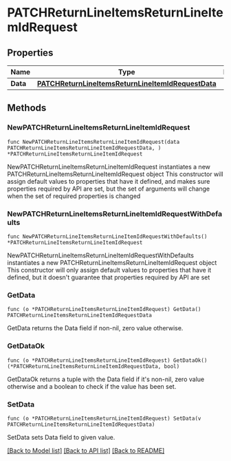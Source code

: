 # PATCHReturnLineItemsReturnLineItemIdRequest

## Properties

Name | Type | Description | Notes
------------ | ------------- | ------------- | -------------
**Data** | [**PATCHReturnLineItemsReturnLineItemIdRequestData**](PATCHReturnLineItemsReturnLineItemIdRequestData.md) |  | 

## Methods

### NewPATCHReturnLineItemsReturnLineItemIdRequest

`func NewPATCHReturnLineItemsReturnLineItemIdRequest(data PATCHReturnLineItemsReturnLineItemIdRequestData, ) *PATCHReturnLineItemsReturnLineItemIdRequest`

NewPATCHReturnLineItemsReturnLineItemIdRequest instantiates a new PATCHReturnLineItemsReturnLineItemIdRequest object
This constructor will assign default values to properties that have it defined,
and makes sure properties required by API are set, but the set of arguments
will change when the set of required properties is changed

### NewPATCHReturnLineItemsReturnLineItemIdRequestWithDefaults

`func NewPATCHReturnLineItemsReturnLineItemIdRequestWithDefaults() *PATCHReturnLineItemsReturnLineItemIdRequest`

NewPATCHReturnLineItemsReturnLineItemIdRequestWithDefaults instantiates a new PATCHReturnLineItemsReturnLineItemIdRequest object
This constructor will only assign default values to properties that have it defined,
but it doesn't guarantee that properties required by API are set

### GetData

`func (o *PATCHReturnLineItemsReturnLineItemIdRequest) GetData() PATCHReturnLineItemsReturnLineItemIdRequestData`

GetData returns the Data field if non-nil, zero value otherwise.

### GetDataOk

`func (o *PATCHReturnLineItemsReturnLineItemIdRequest) GetDataOk() (*PATCHReturnLineItemsReturnLineItemIdRequestData, bool)`

GetDataOk returns a tuple with the Data field if it's non-nil, zero value otherwise
and a boolean to check if the value has been set.

### SetData

`func (o *PATCHReturnLineItemsReturnLineItemIdRequest) SetData(v PATCHReturnLineItemsReturnLineItemIdRequestData)`

SetData sets Data field to given value.



[[Back to Model list]](../README.md#documentation-for-models) [[Back to API list]](../README.md#documentation-for-api-endpoints) [[Back to README]](../README.md)


